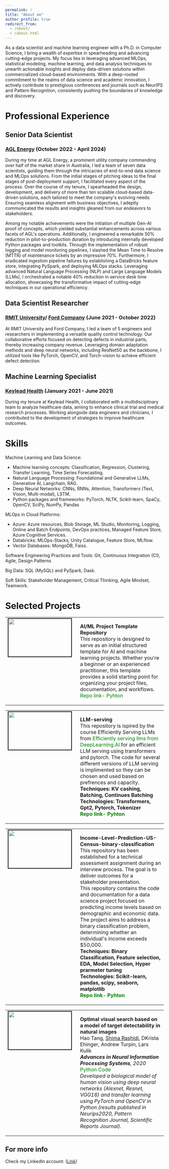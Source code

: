 ```yaml
---
permalink: /
title: "About me"
author_profile: true
redirect_from: 
  - /about/
  - /about.html
---
```


As a data scientist and machine learning engineer with a Ph.D. in Computer Science, I bring a wealth of expertise in spearheading and advancing cutting-edge projects. My focus lies in leveraging advanced MLOps, statistical modeling, machine learning, and data analysis techniques to unearth actionable insights and deploy data-driven solutions within commercialized cloud-based environments. With a deep-rooted commitment to the realms of data science and academic innovation, I actively contribute to prestigious conferences and journals such as NeurIPS and Pattern Recognition, consistently pushing the boundaries of knowledge and discovery.

Professional Experience
======
## Senior Data Scientist
### [AGL Energy](https://www.agl.com.au/about-agl) (October 2022 - April 2024)
During my time at AGL Energy, a prominent utility company commanding over half of the market share in Australia, I led a team of seven data scientists, guiding them through the intricacies of end-to-end data science and MLOps solutions. From the initial stages of pitching ideas to the final stages of post-deployment support, I facilitated every aspect of the process. Over the course of my tenure, I spearheaded the design, development, and delivery of more than ten scalable cloud-based data-driven solutions, each tailored to meet the company's evolving needs. Ensuring seamless alignment with business objectives, I adeptly communicated the results and insights gleaned from our endeavors to stakeholders.

Among my notable achievements were the initiation of multiple Gen-AI proof of concepts, which yielded substantial enhancements across various facets of AGL's operations. Additionally, I engineered a remarkable 50% reduction in pilot-to-production duration by introducing internally developed Python packages and toolkits. Through the implementation of robust logging and model monitoring pipelines, I slashed the Mean Time to Resolve (MTTR) of maintenance tickets by an impressive 70%. Furthermore, I eradicated ingestion pipeline failures by establishing a DataBricks feature store, integrating PySpark, and deploying MLOps stacks. Leveraging advanced Natural Language Processing (NLP) and Large Language Models (LLMs), I orchestrated a notable 40% reduction in service desk time allocation, showcasing the transformative impact of cutting-edge techniques in our operational efficiency.

## Data Scientist Researcher
### [RMIT University](https://www.rmit.edu.au/)/ [Ford Company](https://www.ford.com/) (June 2021 - October 2022)
At RMIT University and Ford Company, I led a team of 5 engineers and researchers in implementing a versatile quality control technology. Our collaborative efforts focused on detecting defects in industrial parts, thereby increasing company revenue. Leveraging domain adaptation methods and deep neural networks, including ResNet50 as the backbone, I utilized tools like PyTorch, OpenCV, and Torch-vision to achieve efficient defect detection.

## Machine Learning Specialist
### [Keylead Health](https://keyleadhealth.com) (January 2021 - June 2021)
During my tenure at Keylead Health, I collaborated with a multidisciplinary team to analyze healthcare data, aiming to enhance clinical trial and medical research processes. Working alongside data engineers and clinicians, I contributed to the development of strategies to improve healthcare outcomes.


Skills
======
Machine Learning and Data Science:
* Machine learning concepts: Classification, Regression, Clustering, Transfer Learning, Time Series Forecasting.
* Natural Language Processing: Foundational and Generative LLMs, Generative AI, Langchain, RAG.
* Deep Neural Networks: CNNs, RNNs, Attention, Transformers (Text, Vision, Multi-modal), LSTM.
* Python packages and frameworks: PyTorch, NLTK, Scikit-learn, SpaCy, OpenCV, SciPy, NumPy, Pandas

MLOps in Cloud Platforms:
* Azure: Azure resources, Blob Storage, ML Studio, Monitoring, Logging, Online and Batch Endpoints, DevOps practices, Managed Feature Store, Azure Cognitive Services.
* Databricks: MLOps-Stacks, Unity Catalogue, Feature Store, MLflow.
* Vector Databases: MongoDB, Faiss.

Software Engineering Practices and Tools: Git, Continuous Integration (CI), Agile, Design Patterns

Big Data: SQL (MySQL) and PySpark, Dask.

Soft Skills: Stakeholder Management, Critical Thinking, Agile Mindset, Teamwork.

Selected Projects
======
<table >
<tbody>
<tr> <td style="width:200px; height=120px; vertical-align: top;"> <img style="float: left; margin-right: 10px " src="https://rashidis.github.io/images/AI-ML-temp-repo.png" width="200px" height="120px" border="2px solid #bbb"> </td>
<td style= "height=120px; vertical-align: top;"> <p>
<strong> AI/ML Project Template Repository </strong>  <br>
This repository is designed to serve as an initial structured template for AI and machine learning projects. Whether you're a beginner or an experienced practitioner, this template provides a solid starting point for organizing your project files, documentation, and workflows. <br> 
<a href="https://github.com/rashidis/AI-ML-temp-repo" style="color: green; text-decoration: none; "><i class="fab fa-fw fa-github zoom"></i>Repo link- Pyhton</a> <br>
</tr>
</tbody>
</table>

<table >
<tbody>
<tr> <td style="width:200px; height=120px; vertical-align: top;"> <img style="float: left; margin-right: 10px " src="https://rashidis.github.io/images/llm_serving.jpg" width="200px" height="120px" border="2px solid #bbb"> </td>
<td style= "height=120px; vertical-align: top;"> <p>
<strong> LLM-serving </strong>  <br>
This repository is ispired by the course Efficiently Serving LLMs from <a href="https://learn.deeplearning.ai/courses/efficiently-serving-llms" style="color: green; text-decoration: none; "><i class="fab fa-fw fa-github zoom"></i>Efficiently serving llms from DeepLearning.AI</a> for an efficient LLM serving using transformers and pytorch. The code for several different versions of LLM serving is implimented so they can be chosen and used based on prefrences and capacity.<br>
<strong> Techniques: KV cashing, Batching, Continues Batching <br>
<strong> Technologies: Transformers, Gpt2, Pytorch, Tokenizer <br>
<a href="https://github.com/rashidis/LLM-serving" style="color: green; text-decoration: none; "><i class="fab fa-fw fa-github zoom"></i>Repo link- Pyhton</a> <br>
</tr>
</tbody>
</table>


<table >
<tbody>
<tr> <td style="width:200px; height=120px; vertical-align: top;"> <img style="float: left; margin-right: 10px " src="https://rashidis.github.io/images/income.png" width="200px" height="120px" border="2px solid #bbb"> </td>
<td style= "height=120px; vertical-align: top;"> <p>
<strong> Income-Level-Prediction-US-Census-binary-classification </strong>  <br>
This repository has been established for a technical assessment assignment during an interview process. The goal is to deliver outcomes for a stakeholder presentation.<br>
This repository contains the code and documentation for a data science project focused on predicting income levels based on demographic and economic data. The project aims to address a binary classification problem, determining whether an individual's income exceeds $50,000. <br> 
<strong> Techniques: Binary Classification, Feature selection, EDA, Model Selection, Hyper prarmeter tuning <br>
<strong> Technologies: Scikit-learn, pandas, scipy, seaborn, matplotlib <br>
<a href="https://github.com/rashidis/Income-Level-Prediction-US-Census-binary-classification" style="color: green; text-decoration: none; "><i class="fab fa-fw fa-github zoom"></i>Repo link- Pyhton</a> <br>
</tr>
</tbody>
</table>

<table >
<tbody>
<tr> <td style="width:200px; height=120px; vertical-align: top;"> <img style="float: left; margin-right: 10px " src="https://rashidis.github.io/images/nuerips2020.png" width="200px" height="120px" border="2px solid #bbb"> </td>
<td style= "height=120px; vertical-align: top;"> <p>
<strong> Optimal visual search based on a model of target detectability in natural images </strong>  <br> Hao Tang, <span style="text-decoration:underline">Shima Rashidi</span>, DKrista Ehinger, Andrew Turpin, Lars Kulik<br>
<i> <strong>Advances in Neural Information Processing Systems</strong>, 2020 </i> <br>
<a href="https://proceedings.neurips.cc/paper_files/paper/2020/file/691dcb1d65f31967a874d18383b9da75-Paper.pdf" style="color: green; text-decoration: none; "><i class="fas fa-fw fa-external-link-square-alt zoom"></i></a> <a href="https://github.com/rashidis/bio_based_detectability" style="color: green; text-decoration: none; "><i class="fab fa-fw fa-github zoom"></i>Python Code</a> <br>
<i>  Developed a biological model of human vision using deep neural networks (Alexnet, Resnet, VGG16) and
transfer learning using PyTorch and OpenCV in Python (results published in Neurips2020, Pattern Recognition
Journal, Scientific Reports Journal). </i> <br>
</p> </td> 
</tr>
</tbody>
</table>


For more info
------
Check my LinkedIn account: ([Link](https://www.linkedin.com/in/shima-rashidiiiiiii/))
